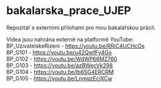 # bakalarska_prace_UJEP
Repozitář s externími přílohami pro mou bakalářskou práci\

Videa jsou nahrána externě na platformě YouTube: \
BP_UzivatelskeRizeni - https://youtu.be/RRjC4UCHcOs \
BP_G101 - https://youtu.be/u42QwfFy4Go \
BP_G102 - https://youtu.be/WdWP66MZ760 \
BP_G103 - https://youtu.be/azBWecVk298 \
BP_G104 - https://youtu.be/lb6SG4ERCRM \
BP_G105 - https://youtu.be/LnmqzEcIXCw 
